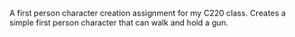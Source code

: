 A first person character creation assignment for my C220 class. Creates a simple first person character that can walk and hold a gun.

